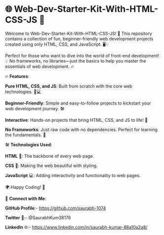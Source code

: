 # 🌐 Web-Dev-Starter-Kit-With-HTML-CSS-JS 🚀

Welcome to Web-Dev-Starter-Kit-With-HTML-CSS-JS! 🎉 This repository contains a collection of fun, beginner-friendly web development projects created using only HTML, CSS, and JavaScript. 🖥️✨ 
 
Perfect for those who want to dive into the world of front-end development! 💡 No frameworks, no libraries—just the basics to help you master the essentials of web development. 🔥   

     
🔥 **Features**:       
               
**Pure HTML, CSS, and JS**: Built from scratch with the core web technologies. 🎨💻                 
                
**Beginner-Friendly**: Simple and easy-to-follow projects to kickstart your web development journey. 🛠️                
            
**Interactive**: Hands-on projects that bring HTML, CSS, and JS to life! 🚀         
      
**No Frameworks**: Just raw code with no dependencies. Perfect for learning the fundamentals. 📝    
  
🛠️ **Technologies Used**:  
 
**HTML** 📝: The backbone of every web page. 

**CSS** 🎨: Making the web beautiful with styling.

**JavaScript** 💻: Adding interactivity and functionality to web pages.


🌍 Happy Coding! 🚀





🔗 **Connect with Me**:

**GitHub Profile**:- https://github.com/saurabh-1074

**Twitter** 🚀:- @SaurabhKum38176

**LinkedIn** 🌐:- https://www.linkedin.com/in/saurabh-kumar-88a10a2a8/

